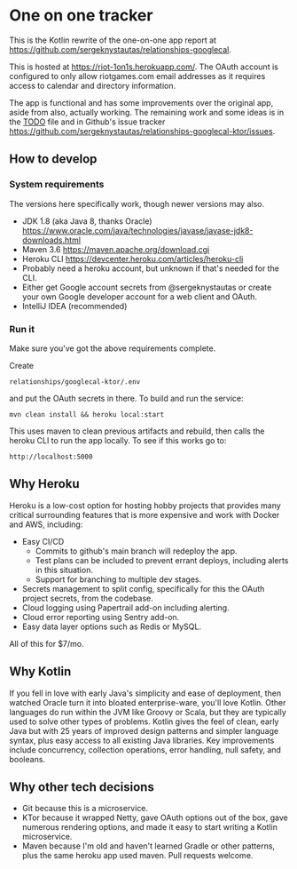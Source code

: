 # One on one tracker 
This is the Kotlin rewrite of the one-on-one app report at https://github.com/sergeknystautas/relationships-googlecal.

This is hosted at https://riot-1on1s.herokuapp.com/.  The OAuth account is configured to only allow riotgames.com email addresses as it requires access to calendar and directory information.

The app is functional and has some improvements over the original app, aside from also, actually working.  The remaining work and some ideas is in the [TODO](https://github.com/sergeknystautas/relationships-googlecal-ktor/blob/main/TODO) file and in Github's issue tracker https://github.com/sergeknystautas/relationships-googlecal-ktor/issues.


## How to develop
### System requirements
The versions here specifically work, though newer versions may also.
* JDK 1.8 (aka Java 8, thanks Oracle) https://www.oracle.com/java/technologies/javase/javase-jdk8-downloads.html
* Maven 3.6 https://maven.apache.org/download.cgi
* Heroku CLI https://devcenter.heroku.com/articles/heroku-cli
* Probably need a heroku account, but unknown if that's needed for the CLI.
* Either get Google account secrets from @sergeknystautas or create your own Google developer account for a web client and OAuth.
* IntelliJ IDEA (recommended)

### Run it

Make sure you've got the above requirements complete.

Create

``relationships/googlecal-ktor/.env``

and put the OAuth secrets in there.  To build and run the service:

``mvn clean install && heroku local:start``

This uses maven to clean previous artifacts and rebuild, then calls the heroku CLI to run the app locally.  To see if this works go to:

``http://localhost:5000``


## Why Heroku

Heroku is a low-cost option for hosting hobby projects that provides many critical surrounding features that is more expensive and work with Docker and AWS, including:
* Easy CI/CD 
  * Commits to github's main branch will redeploy the app.
  * Test plans can be included to prevent errant deploys, including alerts in this situation.
  * Support for branching to multiple dev stages.
* Secrets management to split config, specifically for this the OAuth project secrets, from the codebase.
* Cloud logging using Papertrail add-on including alerting.
* Cloud error reporting using Sentry add-on.
* Easy data layer options such as Redis or MySQL.

All of this for $7/mo.

## Why Kotlin

If you fell in love with early Java's simplicity and ease of deployment, then watched Oracle turn it into bloated enterprise-ware, you'll love Kotlin.  Other languages do run within the JVM like Groovy or Scala, but they are typically used to solve other types of problems.  Kotlin gives the feel of clean, early Java but with 25 years of improved design patterns and simpler language syntax, plus easy access to all existing Java libraries.  Key improvements include concurrency, collection operations, error handling, null safety, and booleans.

## Why other tech decisions

* Git because this is a microservice.
* KTor because it wrapped Netty, gave OAuth options out of the box, gave numerous rendering options, and made it easy to start writing a Kotlin microservice.
* Maven because I'm old and haven't learned Gradle or other patterns, plus the same heroku app used maven.  Pull requests welcome.
